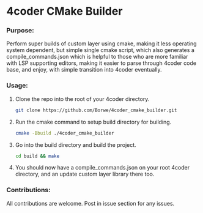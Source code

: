 # **4coder CMake Builder**

### Purpose:

Perform super builds of custom layer using cmake, making it less operating system dependent, but simple single cmake script, which also generates a compile_commands.json which is helpful to those who are more familiar with LSP supporting editors, making it easier to parse through 4coder code base, and enjoy, with simple transition into 4coder eventually.

### Usage:

1. Clone the repo into the root of your 4coder directory.

   ```bash
   git clone https://github.com/Borwe/4coder_cmake_builder.git
   ```

2. Run the cmake command to setup build directory for building.

   ```bash
   cmake -Bbuild ./4coder_cmake_builder
   ```

3. Go into the build directory and build the project.

   ```bash
   cd build && make
   ```

4. You should now have a compile_commands.json on your root 4coder directory, and an update custom layer library there too.



### Contributions:

All contributions are welcome. Post in issue section for any issues.

